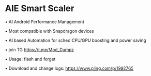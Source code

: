 # AIE Smart Scaler

• AI Android Performance Management 

• Most compatible with Snapdragon devices

• AI based Automation for sched CPU/GPU boosting and power saving

• join TG https://t.me/Mod_Dumpz

• Usage: flash and forget 

• Download and change logs:
  https://www.pling.com/p/1992765
 
